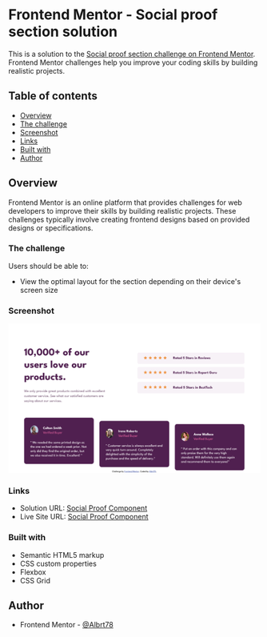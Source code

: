 # Frontend Mentor - Social proof section solution

This is a solution to the [Social proof section challenge on Frontend Mentor](https://www.frontendmentor.io/challenges/social-proof-section-6e0qTv_bA). Frontend Mentor challenges help you improve your coding skills by building realistic projects.

## Table of contents

-   [Overview](#overview)
-   [The challenge](#the-challenge)
-   [Screenshot](#screenshot)
-   [Links](#links)
-   [Built with](#built-with)
-   [Author](#author)

## Overview

Frontend Mentor is an online platform that provides challenges for web developers to improve their skills by building realistic projects. These challenges typically involve creating frontend designs based on provided designs or specifications.

### The challenge

Users should be able to:

-   View the optimal layout for the section depending on their device's screen size

### Screenshot

![Social Proof Component](./Social-proof-section-screenshot.png)

### Links

-   Solution URL: [Social Proof Component](https://github.com/Albrt78/social-proof-section.github.io)
-   Live Site URL: [Social Proof Component](https://your-live-site-url.com)

### Built with

-   Semantic HTML5 markup
-   CSS custom properties
-   Flexbox
-   CSS Grid

## Author

-   Frontend Mentor - [@Albrt78](https://www.frontendmentor.io/profile/Albrt78)
